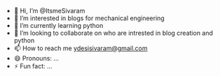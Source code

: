 - 👋 Hi, I’m @ItsmeSivaram
- 👀 I’m interested in blogs for mechanical engineering
- 🌱 I’m currently learning python
- 💞️ I’m looking to collaborate on who are intrested in blog creation and python 
- 📫 How to reach me ydesisivaram@gmail.com
- 😄 Pronouns: ...
- ⚡ Fun fact: ...

<!---
ItsmeSivaram/ItsmeSivaram is a ✨ special ✨ repository because its `README.md` (this file) appears on your GitHub profile.
You can click the Preview link to take a look at your changes.
--->
